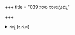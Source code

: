 +++
title = "039 ಸರಳು ಸರಳಿಙ್ಗೊಮ್ಮೆ"

+++

<details><summary>ಗದ್ಯ (ಕ.ಗ.ಪ) </summary>

39. “ಪ್ರತಿ ಬಾಣಕ್ಕೊಮ್ಮೆ ನನಗೆ ರೋಮಾಂಚನವಾಗಿ ಉಬ್ಬಿ, ರಕ್ತಜಲ ಹಾಗೂ ಕರುಳ ಹೂಮಾಲೆಗಳಿಂದ ವೀರ ರಣಾಭಿಷೇಕವನ್ನು ಮಾಡುವೆನು. ವೈರಿಯ ಘಾಯಗಳು ಹೆಚ್ಚಿದಂತೆಲ್ಲ ಸವಿ ಎನಿಸಿ ನಾನು ಉಬ್ಬಿ ಮನದ ಉತ್ಸಾಹದಿಂದ ಕಾದಾಡಿದ್ದಾದರೆ ನಾನು ಧನ್ಯನು” ಎಂದು ಕರ್ಣನು ಹೇಳಿದನು.
</details>
